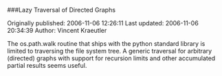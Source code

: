 ###Lazy Traversal of Directed Graphs

Originally published: 2006-11-06 12:26:11
Last updated: 2006-11-06 20:34:39
Author: Vincent Kraeutler

The os.path.walk routine that ships with the python standard library is limited to traversing the file system tree. A generic traversal for arbitrary (directed) graphs with support for recursion limits and other accumulated partial results seems useful.